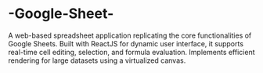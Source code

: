 # -Google-Sheet-

A web-based spreadsheet application replicating the core functionalities of Google Sheets. Built with ReactJS for dynamic user interface, it supports real-time cell editing, selection, and formula evaluation. Implements efficient rendering for large datasets using a virtualized canvas.
